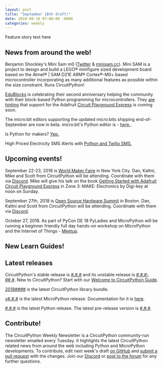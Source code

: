 ```yaml
---
layout: post
title: "September 18th draft!"
date: 2018-09-18 07:00:00 -0800
categories: weekly
---
```


Feature story text here

## News from around the web!

Benjamin Shockley's Mini Sam m0 ([Twitter](https://twitter.com/bwshockley/status/1039329525904039936?s=11) & [minisam.cc](https://www.minisam.cc/)). Mini SAM is a project to design and build a LEGO® minifigure sized development board based on the Atmel® | SAM D21E ARM® Cortex®-M0+ based microcontroller incorporating as many additional features as possible within the size constraint. Runs CircuitPython!

[EduBlocks](https://edublocks.org/) is celebrating their second anniversary helping the community with their block-based Python programming for microcontrollers. They [are hinting](https://twitter.com/edu_blocks/status/1041723209345851393) that support for the Adafruit [Circuit Playground Express](https://www.adafruit.com/product/3333) is coming soon.

The micro:bit editors supporting the updated micro:bits shipping end-of-September are now in beta. micro:bit's Python editor is - [here.](https://python.microbit.org/v/beta). 

Is Python for makers? [Yep.](https://twitter.com/aidanrtaylor/status/1041641252557664257)

High Priced Electricity SMS Alerts with [Python and Twilio SMS.](https://www.twilio.com/blog/high-priced-electricity-sms-alerts-python-twilio-sms)

## Upcoming events!

September 22-23, 2018 is [World Maker Faire](https://makerfaire.com/new-york/) in New York City. Dan, Kattni, Mike and Scott from CircuitPython will be attending. Coordinate with them via [Discord](https://adafru.it/discord). Mike will give his talk on the book [Getting Started with Adafruit Circuit Playground Express](https://blog.adafruit.com/2018/09/14/new-product-getting-started-with-adafruit-circuit-playground-express-by-mike-barela/) in Zone 3: MAKE: Electronics by Digi-key at noon on Sunday.

September 27th, 2018 is [Open Source Hardware Summit](https://2018.oshwa.org/) in Boston. Dan, Kattni and Scott from CircuitPython will be attending. Coordinate with them via [Discord](https://adafru.it/discord).

October 27, 2018. As part of PyCon DE 18 PyLadies and MicroPython will be running a beginner friendly full day hands-on workshop on MicroPython and the Internet of Things - [Meetup](https://www.meetup.com/de-DE/PyData-Suedwest/events/253574767/).

## New Learn Guides!

## Latest releases

CircuitPython's stable release is [#.#.#](https://github.com/adafruit/circuitpython/releases/latest) and its unstable release is [#.#.#-##.#](https://github.com/adafruit/circuitpython/releases). New to CircuitPython? Start with our [Welcome to CircuitPython Guide](https://learn.adafruit.com/welcome-to-circuitpython).

[2018####](https://github.com/adafruit/Adafruit_CircuitPython_Bundle/releases/latest) is the latest CircuitPython library bundle.

[v#.#.#](https://micropython.org/download) is the latest MicroPython release. Documentation for it is [here](http://docs.micropython.org/en/latest/pyboard/).

[#.#.#](https://www.python.org/downloads/) is the latest Python release. The latest pre-release version is [#.#.#](https://www.python.org/download/pre-releases/).

## Contribute!

The CircuitPython Weekly Newsletter is a CircuitPython community-run newsletter emailed every Tuesday. It highlights the latest CircuitPython related news from around the web including Python and MicroPython developments. To contribute, edit next week's draft [on GitHub](https://github.com/adafruit/circuitpython-weekly-newsletter/tree/gh-pages/_drafts) and [submit a pull request](https://help.github.com/articles/editing-files-in-your-repository/) with the changes. Join our [Discord](https://adafru.it/discord) or [post to the forum](https://forums.adafruit.com/viewforum.php?f=60) for any further questions.
